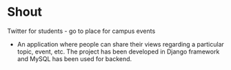 # Shout
Twitter for students - go to place for campus events
* An application where people can share their views regarding a particular topic, event, etc. The project has been developed in Django framework and MySQL has been used for backend.
